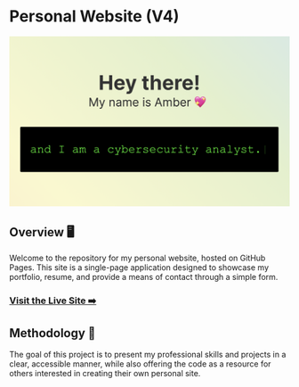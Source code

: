 # Personal Website (V4)

<p align="center">
<img src="https://github.com/ambercaravalho/personal-site-v4/raw/main/introduction_section_screenshot.png" width="600">

## Overview 🖥️

Welcome to the repository for my personal website, hosted on GitHub Pages. This site is a single-page application designed to showcase my portfolio, resume, and provide a means of contact through a simple form. 

### [Visit the Live Site ➡️](https://ambercaravalho.github.io/personal-site-v4/)

## Methodology 🤔

The goal of this project is to present my professional skills and projects in a clear, accessible manner, while also offering the code as a resource for others interested in creating their own personal site.